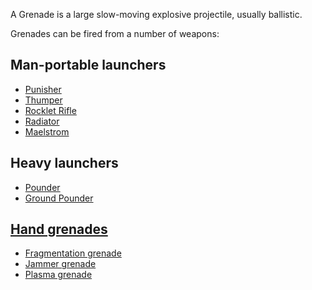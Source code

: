 A Grenade is a large slow-moving explosive projectile, usually
ballistic.

Grenades can be fired from a number of weapons:

## Man-portable launchers

- [Punisher](../weapons/Punisher.md)
- [Thumper](../weapons/Thumper.md)
- [Rocklet Rifle](../weapons/Rocklet_Rifle.md)
- [Radiator](../weapons/Radiator.md)
- [Maelstrom](../weapons/Maelstrom.md)

## Heavy launchers

- [Pounder](Pounder.md)
- [Ground Pounder](../terminology/Ground_Pounder.md)

## [Hand grenades](../weapons/Hand_grenade.md)

- [Fragmentation grenade](../weapons/Fragmentation_grenade.md)
- [Jammer grenade](../weapons/Jammer_Grenade.md)
- [Plasma grenade](../weapons/Plasma_grenade.md)

<!--[category:Game Items](category:Game_Items.md)-->

